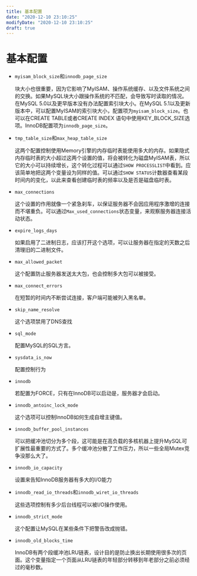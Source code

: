 ```yaml
---
title: 基本配置
date: "2020-12-10 23:10:25"
modifyDate: "2020-12-10 23:10:25"
draft: true
---
```

# 基本配置

- `myisam_block_size`和`innodb_page_size`

    块大小也很重要，因为它影响了MyISAM、操作系统缓存、以及文件系统之间的交换。如果MySQL块大小跟操作系统的不匹配，会导致写时读取的情况。在MySQL 5.0以及更早版本没有办法配置索引块大小。在MySQL 5.1以及更新版本中，可以配置MyISAM的索引块大小，配置项为`myisam_block_size`。也可以在CREATE TABLE或者CREATE INDEX 语句中使用KEY_BLOCK_SIZE选项。InnoDB配置项为`innodb_page_size`。

- `tmp_table_size`和`max_heap_table_size`

    这两个配置控制使用Memory引擎的内存临时表能使用多大的内存。如果隐式内存临时表的大小超过这两个设置的值，将会被转化为磁盘MyISAM表，所以它的大小可以持续增长，这个转化过程可以通过`SHOW PROCESSLIST`中看到。应该简单地把这两个变量设为同样的值。可以通过`SHOW STATUS`计数器查看某段时间内的变化，以此来查看创建临时表的频率以及是否是磁盘临时表。

- `max_connections`

    这个设置的作用就像一个紧急刹车，以保证服务器不会因应用程序激增的连接而不堪重负。可以通过`Max_used_connections`状态变量，来观察服务器连接活动状态。

- `expire_logs_days`

    如果启用了二进制日志，应该打开这个选项，可以让服务器在指定的天数之后清理旧的二进制文件。

- `max_allowed_packet`

    这个配置防止服务器发送太大包，也会控制多大包可以被接受。

- `max_connect_errors`

    在短暂的时间内不断尝试连接，客户端可能被列入黑名单。

- `skip_name_resolve`

    这个选项禁用了DNS查找

- `sql_mode`

    配置MySQL的SQL方言。

- `sysdata_is_now`

    配置控制行为

- `innodb`

    若配置为FORCE，只有在InnoDB可以启动是，服务器才会启动。

- `innodb_antoinc_lock_mode`

    这个选项可以控制InnoDB如何生成自增主键值。

- `innodb_buffer_pool_instances`

    可以把缓冲池切分为多个段，这可能是在高负载的多核机器上提升MySQL可扩展性最重要的方式了。多个缓冲池分散了工作压力，所以一些全局Mutex竞争没那么大了。

- `innodb_io_capacity`

    设置来告知InnoDB服务器有多大的I/O能力

- `innodb_read_io_threads`和`innodb_wiret_io_threads`

    这些选项控制有多少后台线程可以被I/O操作使用。

- `innodb_strict_mode`

    这个配置让MySQL在某些条件下把警告改成抛错。

- `innodb_old_blocks_time`

    InnoDB有两个段缓冲池LRU链表，设计目的是防止换出长期使用很多次的页面。这个变量指定一个页面从LRU链表的年轻部分转移到年老部分之前必须经过的毫秒数。

